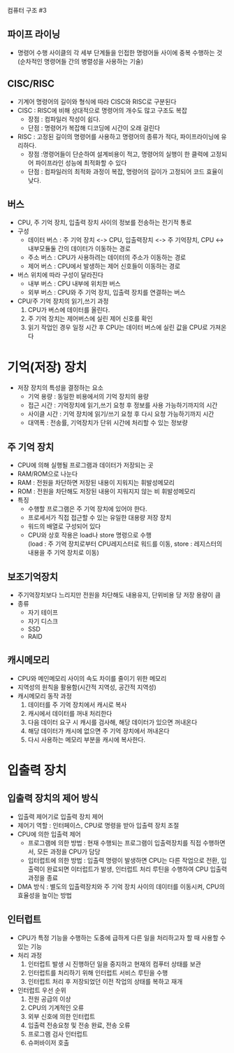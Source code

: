  컴퓨터 구조 #3

## 파이프 라이닝
- 명령어 수행 사이클의 각 세부 단계들을 인접한 명령어들 사이에 중복 수행하는 것  
(순차적인 명령어들 간의 병렬성을 사용하는 기술)

## CISC/RISC
- 기계어 명령어의 길이와 형식에 따라 CISC와 RISC로 구분된다
- CISC : RISC에 비해 상대적으로 명령어의 개수도 많고 구조도 복잡
    - 장점 : 컴파일러 작성이 쉽다.
    - 단점 : 명령어가 복잡해 디코딩에 시간이 오래 걸린다
- RISC : 고정된 길이의 명령어를 사용하고 명령어의 종류가 적다, 파이프라이닝에 유리하다.
    - 장점 :명령어들이 단순하여 설계비용이 적고, 명령어의 실행이 한 클럭에 고정되어 파이프라인 성능에 최적화할 수 있다
    - 단점 : 컴파일러의 최적화 과정이 복잡, 명령어의 길이가 고정되어 코드 효율이 낮다.

## 버스
- CPU, 주 기억 장치, 입출력 장치 사이의 정보를 전송하는 전기적 통로
- 구성
    - 데이터 버스 : 주 기억 장치 <-> CPU, 입출력장치 <-> 주 기억장치, CPU <-> 내부모듈둘 간의 데이터가 이동하는 경로
    - 주소 버스 : CPU가 사용하려는 데이터의 주소가 이동하는 경로
    - 제어 버스 : CPU에서 발생하는 제어 신호들이 이동하는 경로
- 버스 위치에 따라 구성이 달라진다
    - 내부 버스 : CPU 내부에 위치한 버스
    - 외부 버스 : CPU와 주 기억 장치, 입출력 장치를 연결하는 버스
- CPU/주 기억 장치의 읽기,쓰기 과정
    1. CPU가 버스에 데이터를 올린다.
    2. 주 기억 장치는 제어버스에 실린 제어 신호를 확인
    3. 읽기 작업인 경우 일정 시간 후 CPU는 데이터 버스에 실린 값을 CPU로 가져온다

# 기억(저장) 장치
- 저장 장치의 특성을 결정하는 요소
    - 기억 용량 : 동일한 비용에서의 기억 장치의 용량
    - 접근 시간 : 기억장치에 읽기,쓰기 요청 후 정보를 사용 가능하기까지의 시간
    - 사이클 시간 : 기억 장치에 읽기/쓰기 요청 후 다시 요청 가능하기까지 시간
    - 대역폭 : 전송률, 기억장치가 단위 시간에 처리할 수 있는 정보량

## 주 기억 장치
- CPU에 의해 실행될 프로그램과 데이터가 저장되는 곳
- RAM/ROM으로 나눈다
- RAM : 전원을 차단하면 저장된 내용이 지워지는 휘발성메모리
- ROM : 전원을 차단해도 저장된 내용이 지워지지 않는 비 휘발성메모리
- 특징
    - 수행할 프로그램은 주 기억 장치에 있어야 한다.
    - 프로세서가 직접 접근할 수 있는 유일한 대용량 저장 장치
    - 워드의 배열로 구성되어 있다
    - CPU와 상호 작용은 load나 store 명령으로 수행  
    (load : 주 기억 장치로부터 CPU레지스터로 워드를 이동, store : 레지스터의 내용을 주 기억 장치로 이동)

## 보조기억장치
- 주기억장치보다 느리지만 전원을 차단해도 내용유지, 단위비용 당 저장 용량이 큼
- 종류
    - 자기 테이프
    - 자기 디스크
    - SSD
    - RAID

## 캐시메모리
- CPU와 메인메모리 사이의 속도 차이를 줄이기 위한 메모리
- 지역성의 원칙을 활용함(시간적 지역성, 공간적 지역성)
- 캐시메모리 동작 과정
    1. 데이터를 주 기억 장치에서 캐시로 복사
    2. 캐시에서 데이터를 꺼내 처리한다
    3. 다음 데이터 요구 시 캐시를 검사해, 해당 데이터가 있으면 꺼내온다
    4. 해당 데이터가 캐시에 없으면 주 기억 장치에서 꺼내온다
    5. 다시 사용하는 메모리 부분을 캐시에 복사한다.

# 입출력 장치

## 입출력 장치의 제어 방식
- 입출력 제어기로 입출력 장치 제어
- 제어기 역할 : 인터페이스, CPU로 명령을 받아 입출력 장치 조절
- CPU에 의한 입출력 제어
    - 프로그램에 의한 방법 : 현재 수행되는 프로그램이 입출력장치를 직접 수행하면서, 모든 과정을 CPU가 담당
    - 입터럽트에 의한 방법 : 입출력 명령이 발생하면 CPU는 다른 작업으로 전환, 입출력이 완료되면 이터럽트가 발생, 인터럽트 처리 루틴을 수행하여 CPU 입출력 과정을 종료
- DMA 방식 : 별도의 입출력장치와 주 기억 장치 사이의 데이터를 이동시켜, CPU의 효율성을 높이는 방법

## 인터럽트
- CPU가 특정 기능을 수행하는 도중에 급하게 다른 일을 처리하고자 할 때 사용할 수 있는 기능
- 처리 과정
    1. 인터럽트 발생 시 진행하던 일을 중지하고 현재의 컴푸터 상태를 보관
    2. 인터럽트를 처리하기 위해 인터럽트 서비스 루틴을 수행
    3. 인터럽트 처리 후 저장되었던 이전 작업의 상태를 복하고 재개
- 인터럽트 우선 순위
    1. 전원 공급의 이상
    2. CPU의 기계적인 오류
    3. 외부 신호에 의한 인터럽트
    4. 입출력 전송요청 및 전송 완료, 전송 오류
    5. 프로그램 검사 인터럽트
    6. 슈퍼바이저 호출
